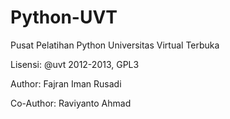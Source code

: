 Python-UVT
==========
Pusat Pelatihan Python Universitas Virtual Terbuka

Lisensi: @uvt 2012-2013, GPL3

Author: Fajran Iman Rusadi

Co-Author: Raviyanto Ahmad

